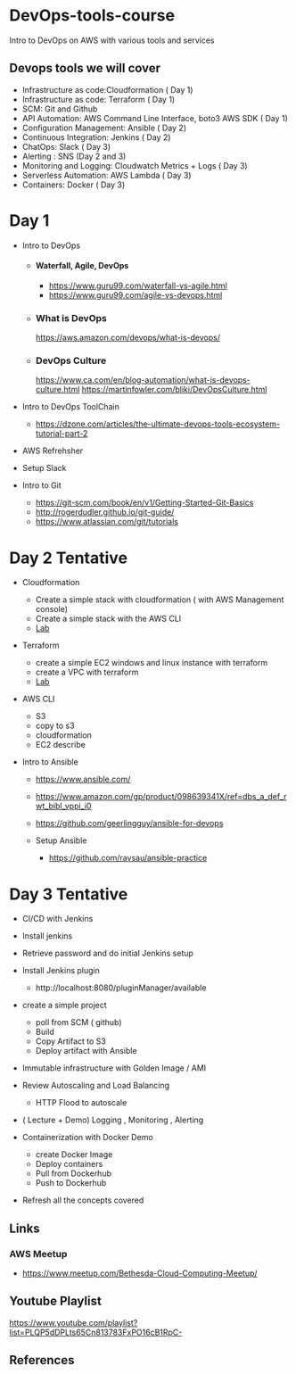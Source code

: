 # DevOps-tools-course
Intro to DevOps on AWS with various tools and services


## Devops tools we will cover
- Infrastructure as code:Cloudformation ( Day 1) 
- Infrastructure as code: Terraform ( Day 1) 
- SCM: Git and Github
- API Automation: AWS Command Line Interface, boto3 AWS SDK ( Day 1) 
- Configuration Management: Ansible ( Day 2) 
- Continuous Integration: Jenkins ( Day 2) 
- ChatOps: Slack ( Day 3) 
- Alerting :  SNS (Day 2 and 3) 
- Monitoring and Logging: Cloudwatch Metrics + Logs ( Day 3) 
- Serverless Automation: AWS Lambda ( Day 3) 
- Containers: Docker ( Day 3) 




# Day 1 
- Intro to DevOps 
  - #### Waterfall, Agile, DevOps
     - https://www.guru99.com/waterfall-vs-agile.html
     - https://www.guru99.com/agile-vs-devops.html
    
  - ### What is DevOps
    https://aws.amazon.com/devops/what-is-devops/

  - ### DevOps Culture
    https://www.ca.com/en/blog-automation/what-is-devops-culture.html
    https://martinfowler.com/bliki/DevOpsCulture.html
- Intro to DevOps ToolChain
  - https://dzone.com/articles/the-ultimate-devops-tools-ecosystem-tutorial-part-2

- AWS Refrehsher 
  
- Setup Slack
- Intro to Git 
  - https://git-scm.com/book/en/v1/Getting-Started-Git-Basics
  - http://rogerdudler.github.io/git-guide/
  - https://www.atlassian.com/git/tutorials
  

 


# Day 2 Tentative


- Cloudformation
  - Create a simple stack with cloudformation ( with AWS Management console)
  - Create a simple stack with the AWS CLI 
  - [Lab](https://github.com/ravsau/cloudformation-course/tree/master/lesson2-create-an-ec2)
  
- Terraform 
  - create a simple EC2 windows and linux instance with terraform 
  - create a VPC with terraform 
  - [Lab](https://github.com/ravsau/aws-labs/blob/master/terraform-aws/lesson1-ec2-with-terraform.MD)
  
- AWS CLI 
  - S3 
  - copy to s3 
  - cloudformation
  - EC2 describe 
  
- Intro to Ansible 
  - https://www.ansible.com/
  - https://www.amazon.com/gp/product/098639341X/ref=dbs_a_def_rwt_bibl_vppi_i0

  - https://github.com/geerlingguy/ansible-for-devops
  
  - Setup Ansible 
    -  https://github.com/ravsau/ansible-practice
  

     


# Day 3 Tentative



-  CI/CD with Jenkins 
  - Install jenkins
  - Retrieve password and do initial Jenkins setup
  - Install Jenkins plugin
    - http://localhost:8080/pluginManager/available
    
  
  - create a simple project 
     - poll from SCM ( github)
     - Build 
     - Copy Artifact to S3
     - Deploy artifact with Ansible 
- Immutable infrastructure with Golden Image / AMI 
- Review Autoscaling and Load Balancing 
   - HTTP Flood to autoscale
- ( Lecture + Demo) Logging , Monitoring , Alerting 



- Containerization with Docker Demo 
  - create Docker Image
  - Deploy containers
  - Pull from Dockerhub
  - Push to Dockerhub
  
 - Refresh all the concepts covered

     
## Links
 ### AWS Meetup
   - https://www.meetup.com/Bethesda-Cloud-Computing-Meetup/
   
 ## Youtube Playlist
   https://www.youtube.com/playlist?list=PLQP5dDPLts65Cn813783FxPO16cB1RpC-

## References




